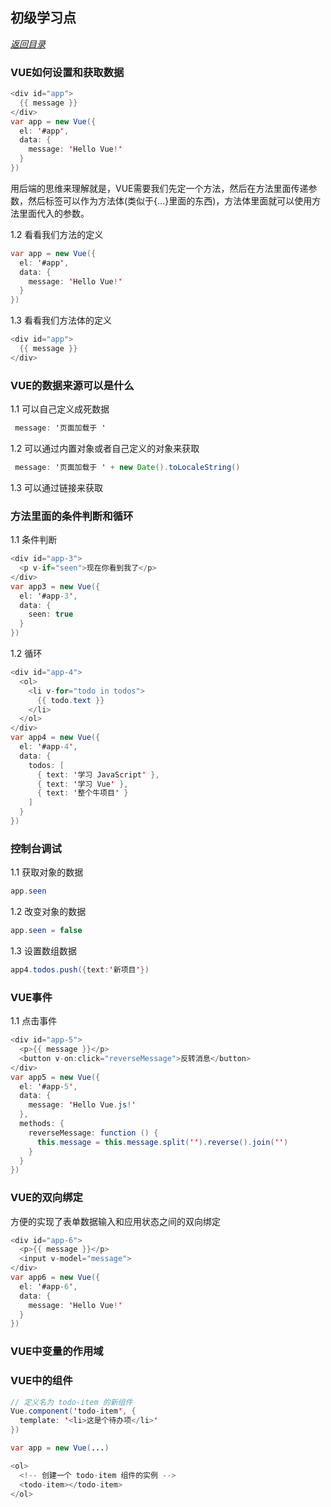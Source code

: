 
## 初级学习点

*<a href="#_top" rel="nofollow" target="_self">返回目录</a>*

### VUE如何设置和获取数据


```java
<div id="app">
  {{ message }}
</div>
var app = new Vue({
  el: '#app',
  data: {
    message: 'Hello Vue!'
  }
})
```

用后端的思维来理解就是，VUE需要我们先定一个方法，然后在方法里面传递参数，然后标签可以作为方法体(类似于{...}里面的东西)，方法体里面就可以使用方法里面代入的参数。

1.2 看看我们方法的定义

```java
var app = new Vue({
  el: '#app',
  data: {
    message: 'Hello Vue!'
  }
})
```

1.3 看看我们方法体的定义

```java
<div id="app">
  {{ message }}
</div>
```

### VUE的数据来源可以是什么

1.1 可以自己定义成死数据

```java
 message: '页面加载于 '
```

1.2 可以通过内置对象或者自己定义的对象来获取

```java
 message: '页面加载于 ' + new Date().toLocaleString()
```

1.3 可以通过链接来获取

### 方法里面的条件判断和循环

1.1 条件判断

```java
<div id="app-3">
  <p v-if="seen">现在你看到我了</p>
</div>
var app3 = new Vue({
  el: '#app-3',
  data: {
    seen: true
  }
})
```

1.2 循环

```java
<div id="app-4">
  <ol>
    <li v-for="todo in todos">
      {{ todo.text }}
    </li>
  </ol>
</div>
var app4 = new Vue({
  el: '#app-4',
  data: {
    todos: [
      { text: '学习 JavaScript' },
      { text: '学习 Vue' },
      { text: '整个牛项目' }
    ]
  }
})
```

### 控制台调试

1.1 获取对象的数据

```java
app.seen
```

1.2 改变对象的数据

```java
app.seen = false
```

1.3 设置数组数据

```java
app4.todos.push({text:'新项目'})
```

### VUE事件

1.1 点击事件

```java
<div id="app-5">
  <p>{{ message }}</p>
  <button v-on:click="reverseMessage">反转消息</button>
</div>
var app5 = new Vue({
  el: '#app-5',
  data: {
    message: 'Hello Vue.js!'
  },
  methods: {
    reverseMessage: function () {
      this.message = this.message.split('').reverse().join('')
    }
  }
})
```

### VUE的双向绑定

方便的实现了表单数据输入和应用状态之间的双向绑定

```java
<div id="app-6">
  <p>{{ message }}</p>
  <input v-model="message">
</div>
var app6 = new Vue({
  el: '#app-6',
  data: {
    message: 'Hello Vue!'
  }
})
```

### VUE中变量的作用域

### VUE中的组件

```java
// 定义名为 todo-item 的新组件
Vue.component('todo-item', {
  template: '<li>这是个待办项</li>'
})

var app = new Vue(...)

<ol>
  <!-- 创建一个 todo-item 组件的实例 -->
  <todo-item></todo-item>
</ol>
```